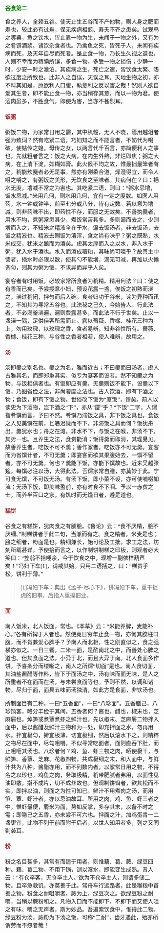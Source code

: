 <style type="text/css">
    h3{color:green;}
    h4{color:brown;}
    *{font-family: "楷体";font-size: 18px;}
    .markdown-body blockquote{color:#d11;}
    green{color:green;}
    greenbold{color:green;font-weight: bold}
    blue{color:blue;}
    red{color:red;}
    redbold{color:red;font-weight: bold}
    cyan{color:cyan;}
    purple{color:purple;}
    .bold{font-weight: bold;}
    .eightteen{font-size:18px;}
    .twenty{font-size:20px;}
</style>
### 谷食第二


食之养人，全赖五谷。使天止生五谷而不产他物，则人身之肥而寿也，较此必有过焉，保无疾病相煎、寿夭不齐之患矣。试观鸟之啄粟，鱼之饮水，皆止靠一物为生，未闻于一物之外，又有为之肴馔酒浆、诸饮杂食者也。乃禽鱼之死，皆死于人，未闻有疾病而死，及天年自尽而死者。是止食一物，乃长生久视之道也。人则不幸而为精腆所误，多食一物，多受一物之损伤；少静一时，少安一时之澹泊。其疾病之生，死亡之速，皆饮食太繁、嗜欲过度之所致也。此非人之自误，天误之耳。天地生物之初，亦不料其如是，原欲利人口腹，孰意利之反以害之哉！然则人欲自爱其生者，即不能止食一物，亦当稍存其意，而以一物为君。使酒肉虽多，不胜食气，即使为害，当亦不甚烈耳。





#### 饭粥


粥饭二物，为家常日用之需，其中机彀，无人不晓，焉用越俎者强为致词？然有吃紧二语，巧妇知之而不能言者，不妨代为喝破，使姑传之媳，母传之女，以两言代千百言，亦简便利人之事也。先就粗者言之：饭之大病，在内生外熟，非烂即焦；粥之大病，在上清下淀，如糊如膏。此火候不均之故，惟最拙最笨者有之，稍能炊爨者必无是事。然亦有刚柔合道，燥湿得宜，而令人咀之嚼之，有粥饭之美形，无饮食之至味者。其病何在？曰：挹水无度，增减不常之为害也。其吃紧二语，则曰：“粥水忌增，饭水忌减。”米用几何，则水用几何，宜有一定之度数。如医人用药，水一钟或钟半，煎至七分或八分，皆有定数。若以意为增减，则非药味不出，即药性不存，而服之无效矣。不善执爨者，用水不均，煮粥常患其少，煮饭常苦其多。多则逼而去之，少则增而入之，不知米之精液全在于水，逼去饭汤者，非去饭汤，去饭之精液也。精液去则饭为渣滓，食之尚有味乎？粥之既熟，水米成交，犹米之酿而为酒矣。虑其太厚而入之以水，非入水于粥，犹入水于酒也。水入而酒成糟粕，其味尚可咀乎？故善主中馈者，挹水时必限以数，使其勺不能增，滴无可减，再加以火候调匀，则其为粥为饭，不求异而异乎人矣。

宴客者有时用饭，必较家常所食者为稍精。精用何法？曰：使之有香而已矣。予尝授意小妇，预设花露一盏，俟饭之初熟而浇之，浇过稍闭，拌匀而后入碗。食者归功于谷米，诧为异种而讯之，不知其为寻常五谷也。此法秘之已久，今始告人。行此法者，不必满釜浇遍，遍则费露甚多，而此法不行于世矣。止以一盏浇一隅，足供佳客所需而止。露以蔷薇、香橼、桂花三种为上，勿用玫瑰，以玫瑰之香，食者易辨，知非谷性所有。蔷薇、香橼、桂花三种，与谷性之香者相若，使人难辨，故用之。





#### 汤


汤即羹之别名也。羹之为名，雅而近古；不曰羹而曰汤者，虑人古雅其名，而即郑重其实，似专为宴客而设者。然不知羹之为物，与饭相俱者也。有饭即应有羹，无羹则饭不能下，设羹以下饭，乃图省俭之法，非尚奢靡之法也。古人饮酒，即有下酒之物；食饭，即有下饭之物。世俗改下饭为“厦饭”，谬矣。前人以读史为下酒物，岂下酒之“下”，亦从“厦”乎？“下饭”二字，人谓指肴馔而言，予曰不然。肴馔乃滞饭之具，非下饭之具也。食饭之人见美馔在前，匕箸迟疑而不下，非滞饭之具而何？饭犹舟出，羹犹水也；舟之在滩，非水不下，与饭之在喉，非汤不下，其势一也。且养生之法，食贵能消；饭得羹而即消，其理易见。故善养生者，吃饭不可不羹；善作家者，吃饭亦不可无羹。宴客而为省馔计者，不可无羹；即宴客而欲其果腹始去，一馔不留者，亦不可无羹。何也？羹能下饭，亦能下馔故也。近来吴越张筵，每馔必注以汤，大得此法。吾谓家常自膳，亦莫妙于此。宁可食无馔，不可饭无汤。有汤下饭，即小菜不设，亦可使哺啜如流；无汤下饭，即美味盈前，亦有时食不下咽。予以一赤贫之士，而养半百口之家，有饥时而无馑日者，遵是道也。





#### 糕饼


谷食之有糕饼，犹肉食之有脯脍。《鲁论》云：“食不厌精，脍不厌细。”制糕饼者于此二句，当兼而有之。食之精者，米麦是也；脍之细者，粉面是也。精细兼长，始可论及工拙。求工之法，坊刻所载甚详，予使拾而言之，以作制饼制糕之印板，则观者必大笑曰：“笠翁不拾唾余，今于饮食之中，现增一副依样葫芦矣！”冯妇下车[1]，请戒其始。只用二语括之，曰：“糕贵乎松，饼利于薄。”

> [1]冯妇下车：典出《孟子·尽心下》，讲冯妇下车，重干捉虎的旧事。后指人重操旧业。





#### 面


南人饭米，北人饭面，常也。《本草》云：“米能养脾，麦能补心。”各有所裨于人者也。然使竟日穷年止食一物，亦何其胶柱口腹，而不肯兼爱心脾乎？予南人而北相，性之刚直似之，食之强横亦似之。一日三餐，二米一面，是酌南北之中，而善处心脾之道也。但其食面之法，小异于北，而且大异于南。北人食面多作饼，予喜条分而缕晰之，南人之所谓“切面”是也。南人食切面，其油盐酱醋等作料，皆下于面汤之中，汤有味而面无味，是人之所重者不在面而在汤，与未尝食面等也。予则不然，以调和诸物，尽归于面，面具五味而汤独清，如此方是食面，非饮汤也。

所制面目有二种，一曰“五香面”，一曰“八珍面”。五香膳己，八珍饷客，略分丰俭于其间。五香者何？酱也，醋也，椒末也，芝麻屑也，焯笋或煮蕈煮虾之鲜汁也。先以椒末、芝麻屑二物拌入面中，后以酱醋及鲜汁三物和为一处，即充拌面之水，勿再用水。拌宜极匀，擀宜极薄，切宜极细，然后以滚水下之，则精粹之物尽在面中，尽勾咀嚼，不似寻常吃面者，面则直吞下肚，而止咀咂其汤也。八珍者何？鸡、鱼、虾三物之肉，晒使极干，与鲜笋、香蕈、芝麻、花椒四物，共成极细之末，和入面中，与鲜汁共为八种。酱醋亦用，而不列数内者，以家常日用之物，不得名之以珍也。鸡鱼之肉，务取极精，稍带肥腻者弗用，以面性见油即散，擀不成片，切不成丝故也。但观制饼饵者，欲其松而不实，即拌以油，则面之为性可知已。鲜汁不用煮肉之汤，而用笋、蕈、虾汁者，亦以忌油故耳。所用之肉，鸡、鱼、虾三者之中，惟虾最便，屑米为面，势如反掌，多存其末，以备不时之需；即膳己之五香，亦未尝不可六也。拌面之汁，加鸡蛋青一二盏更宜，此物不列于前而附于后者，以世人知用者多，列之又同剿袭耳。





#### 粉


粉之名目甚多，其常有而适于用者，则惟藕、葛、蕨、绿豆四种。藕、葛二物，不用下锅，调以滚水，即能变生成熟。昔人云：“有仓卒客，无仓卒主人。”欲为不仓卒主人，则请多储二物。且卒急救饥，亦莫善于此。驾舟车行远路者，此是糇粮中首善之物。粉食之耐咀嚼者，蕨为上，绿豆次之。欲绿豆粉之耐嚼，当稍以蕨粉和之。凡物入口而不能即下，不即下而又使人咀之有味、嚼之无声者，斯为妙品。吾遍索饮食中，惟得此二物。绿豆粉为汤，蕨粉为下汤之饭，可称“二耐”，齿牙遇此，殆亦所谓劳而不怨者哉！





